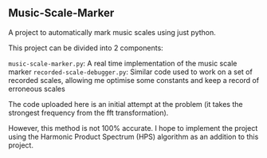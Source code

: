 ## Music-Scale-Marker

A project to automatically mark music scales using just python.

This project can be divided into 2 components:

`music-scale-marker.py`: A real time implementation of the music scale marker
`recorded-scale-debugger.py`: Similar code used to work on a set of recorded scales, allowing me optimise some constants and keep a record of erroneous scales

The code uploaded here is an initial attempt at the problem (it takes the strongest frequency from the fft transformation).

However, this method is not 100% accurate. I hope to implement the project using the Harmonic Product Spectrum (HPS) algorithm as an addition to this project.
